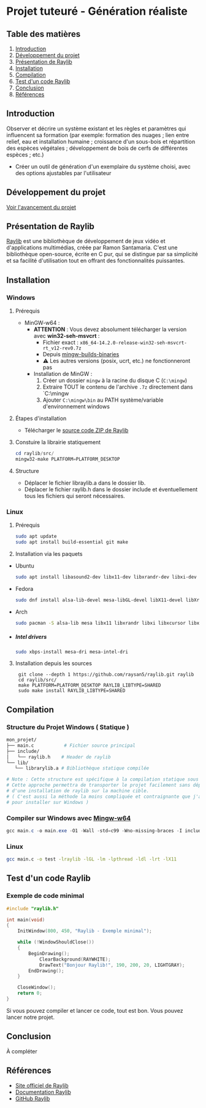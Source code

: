 # Projet tuteuré - Génération réaliste

## Table des matières
1. [Introduction](#introduction)
2. [Développement du projet](#développement-du-projet)
3. [Présentation de Raylib](#présentation-de-raylib)
4. [Installation](#installation)
5. [Compilation](#compilation)
6. [Test d'un code Raylib](Test-d'un-code-Raylib)
7. [Conclusion](#conclusion)
8. [Références](#références)

## Introduction
Observer et décrire un système existant et les règles et paramètres qui influencent sa formation
(par exemple: formation des nuages ; lien entre relief, eau et installation humaine ; croissance
d'un sous-bois et répartition des espèces végétales ; développement de bois de cerfs de
différentes espèces ; etc.)
- Créer un outil de génération d'un exemplaire du système choisi, avec des options ajustables
par l'utilisateur

## Développement du projet
[Voir l'avancement du projet](./PROGRESS.md)

## Présentation de Raylib
[Raylib](https://github.com/raysan5/raylib) est une bibliothèque de développement de jeux vidéo et d'applications multimédias, créée par Ramon Santamaria. C'est une bibliothèque open-source, écrite en C pur, qui se distingue par sa simplicité et sa facilité d'utilisation tout en offrant des fonctionnalités puissantes.


## Installation

### Windows
1. Prérequis
   - MinGW-w64 :
     * **ATTENTION** : Vous devez absolument télécharger la version avec **win32-seh-msvcrt** :
       * Fichier exact : `x86_64-14.2.0-release-win32-seh-msvcrt-rt_v12-rev0.7z`
       * Depuis [mingw-builds-binaries](https://github.com/niXman/mingw-builds-binaries/releases)
       * ⚠️ Les autres versions (posix, ucrt, etc.) ne fonctionneront pas
     * Installation de MinGW :
       1. Créer un dossier `mingw` à la racine du disque C (`C:\mingw`)
       2. Extraire TOUT le contenu de l'archive `.7z` directement dans `C:\mingw
       3. Ajouter `C:\mingw\bin` au PATH système/variable d'environnement windows

2. Étapes d'installation
   - Télécharger le [source code ZIP de Raylib](https://github.com/raysan5/raylib/releases)

3. Constuire la librairie statiquement
    ```powershell
   cd raylib/src/
   mingw32-make PLATFORM=PLATFORM_DESKTOP
    ``` 
4. Structure
   - Déplacer le fichier libraylib.a dans le dossier lib.
   - Déplacer le fichier raylib.h dans le dossier include et éventuellement tous les fichiers qui seront nécessaires.



### Linux
1. Prérequis
   ```bash
   sudo apt update
   sudo apt install build-essential git make
   ```

2. Installation via les paquets

- Ubuntu
   ```bash
   sudo apt install libasound2-dev libx11-dev libxrandr-dev libxi-dev libgl1-mesa-dev libglu1-mesa-dev libxcursor-dev libxinerama-dev libwayland-dev libxkbcommon-dev
   ```
- Fedora
   ```bash
   sudo dnf install alsa-lib-devel mesa-libGL-devel libX11-devel libXrandr-devel libXi-devel libXcursor-devel libXinerama-devel libatomic
   ```

- Arch
   ```bash
   sudo pacman -S alsa-lib mesa libx11 libxrandr libxi libxcursor libxinerama
   ```

- ##### Intel drivers
   ```bash
   sudo xbps-install mesa-dri mesa-intel-dri
   ```



3. Installation depuis les sources
   ```
    git clone --depth 1 https://github.com/raysan5/raylib.git raylib
    cd raylib/src/
    make PLATFORM=PLATFORM_DESKTOP RAYLIB_LIBTYPE=SHARED
    sudo make install RAYLIB_LIBTYPE=SHARED 
   ```
  

## Compilation
### Structure du Projet Windows ( Statique )
```bash
mon_projet/
├── main.c           # Fichier source principal
├── include/
│   └── raylib.h    # Header de raylib
└── lib/
   └── librarylib.a # Bibliothèque statique compilée

# Note : Cette structure est spécifique à la compilation statique sous Windows.
# Cette approche permettra de transporter le projet facilement sans dépendre
# d'une installation de raylib sur la machine cible.
# ( C'est aussi la méthode la moins compliquée et contraignante que j'ai trouvé 
# pour installer sur Windows )
```
### Compiler sur Windows avec [Mingw-w64](https://www.mingw-w64.org/)
```powershell
gcc main.c -o main.exe -O1 -Wall -std=c99 -Wno-missing-braces -I include/ -L lib/ -lraylib -lopengl32 -lgdi32 -lwinmm
```

### Linux
```bash
gcc main.c -o test -lraylib -lGL -lm -lpthread -ldl -lrt -lX11
```



## Test d'un code Raylib
### Exemple de code minimal
```c
#include "raylib.h"

int main(void)
{
    InitWindow(800, 450, "Raylib - Exemple minimal");

    while (!WindowShouldClose())
    {
        BeginDrawing();
            ClearBackground(RAYWHITE);
            DrawText("Bonjour Raylib!", 190, 200, 20, LIGHTGRAY);
        EndDrawing();
    }

    CloseWindow();
    return 0;
}
```
Si vous pouvez compiler et lancer ce code, tout est bon. Vous pouvez lancer notre projet.

## Conclusion
À compléter 

## Références
- [Site officiel de Raylib](https://www.raylib.com/)
- [Documentation Raylib](https://www.raylib.com/cheatsheet/cheatsheet.html)
- [GitHub Raylib](https://github.com/raysan5/raylib)
